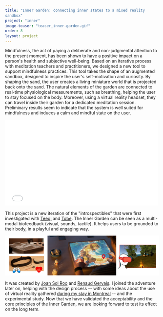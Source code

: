 ```yaml
---
title: "Inner Garden: connecting inner states to a mixed reality
sandbox"
project: "inner"
image-teaser: "teaser_inner-garden.gif"
order: 8
layout: project
---
```


Mindfulness, the act of paying a deliberate and non-judgmental attention to the present moment, has been shown to have a positive impact on a person's health and subjective well-being. Based on an iterative process with meditation teachers and practitioners, we designed a new tool to support mindfulness practices. This tool takes the shape of an augmented sandbox, designed to inspire the user's self-motivation and curiosity. By shaping the sand, the user creates a living miniature world that is projected back onto the sand. The natural elements of the garden are connected to real-time physiological measurements, such as breathing, helping the user to stay focused on the body. Moreover, using a virtual reality headset, they can travel inside their garden for a dedicated meditation session. Preliminary results seem to indicate that the system is well suited for mindfulness and induces a calm and mindful state on the user.

<iframe src="//player.vimeo.com/video/200217398" width="500" height="281" frameborder="0" webkitallowfullscreen mozallowfullscreen allowfullscreen ></iframe>

This project is a new iteration of the "introspectibles" that were first investigated with [Teegi](/projects/teegi/) and [Tobe](/projects/tobe/). The Inner Garden can be seen as a multi-modal biofeedback (visual, sounds, tactile). It helps users to be grounded to their body, in a playful and engaging way.


![Inner Garden: an augmented sandbox and a multi-modal biofeedback](/images/inner-garden/teaser.jpg)


It was created by [Joan Sol Roo](http://people.bordeaux.inria.fr/jroo/) and [Renaud Gervais](http://renaudgervais.com/). I joined the adventure later on, helping with the design process -- with some ideas about the use of virtual reality gathered [during my stay in Montreal](http://vrrelated.com/thought-powered-vr-is-becoming-real/) -- and the experimental study. Now that we have validated the acceptability and the core principles of the Inner Garden, we are looking forward to test its effect on the long term.
